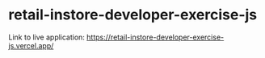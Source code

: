 # retail-instore-developer-exercise-js

Link to live application: https://retail-instore-developer-exercise-js.vercel.app/
